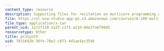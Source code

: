 ```yaml
---
content_type: resource
description: Supporting files for recitation on multicore programming with Cell.
file: https://ol-ocw-studio-app-qa.s3.amazonaws.com/courses/6-189-multicore-programming-primer-january-iap-2007/7831642b36fe78e2c6734d1ae1ec354b_ps3synth.tar
file_type: application/x-tar
parent_uid: 1a727310-1a37-c171-a13d-06e2fa6799d5
resourcetype: Other
title: ps3synth
uid: 7831642b-36fe-78e2-c673-4d1ae1ec354b
---
```

